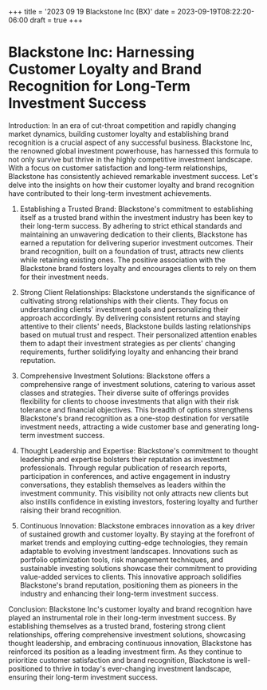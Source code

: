 +++
title = '2023 09 19 Blackstone Inc (BX)'
date = 2023-09-19T08:22:20-06:00
draft = true
+++
# Blackstone Inc: Harnessing Customer Loyalty and Brand Recognition for Long-Term Investment Success

Introduction:
In an era of cut-throat competition and rapidly changing market dynamics, building customer loyalty and establishing brand recognition is a crucial aspect of any successful business. Blackstone Inc, the renowned global investment powerhouse, has harnessed this formula to not only survive but thrive in the highly competitive investment landscape. With a focus on customer satisfaction and long-term relationships, Blackstone has consistently achieved remarkable investment success. Let's delve into the insights on how their customer loyalty and brand recognition have contributed to their long-term investment achievements.

1. Establishing a Trusted Brand:
Blackstone's commitment to establishing itself as a trusted brand within the investment industry has been key to their long-term success. By adhering to strict ethical standards and maintaining an unwavering dedication to their clients, Blackstone has earned a reputation for delivering superior investment outcomes. Their brand recognition, built on a foundation of trust, attracts new clients while retaining existing ones. The positive association with the Blackstone brand fosters loyalty and encourages clients to rely on them for their investment needs.

2. Strong Client Relationships:
Blackstone understands the significance of cultivating strong relationships with their clients. They focus on understanding clients' investment goals and personalizing their approach accordingly. By delivering consistent returns and staying attentive to their clients' needs, Blackstone builds lasting relationships based on mutual trust and respect. Their personalized attention enables them to adapt their investment strategies as per clients' changing requirements, further solidifying loyalty and enhancing their brand reputation.

3. Comprehensive Investment Solutions:
Blackstone offers a comprehensive range of investment solutions, catering to various asset classes and strategies. Their diverse suite of offerings provides flexibility for clients to choose investments that align with their risk tolerance and financial objectives. This breadth of options strengthens Blackstone's brand recognition as a one-stop destination for versatile investment needs, attracting a wide customer base and generating long-term investment success.

4. Thought Leadership and Expertise:
Blackstone's commitment to thought leadership and expertise bolsters their reputation as investment professionals. Through regular publication of research reports, participation in conferences, and active engagement in industry conversations, they establish themselves as leaders within the investment community. This visibility not only attracts new clients but also instills confidence in existing investors, fostering loyalty and further raising their brand recognition.

5. Continuous Innovation:
Blackstone embraces innovation as a key driver of sustained growth and customer loyalty. By staying at the forefront of market trends and employing cutting-edge technologies, they remain adaptable to evolving investment landscapes. Innovations such as portfolio optimization tools, risk management techniques, and sustainable investing solutions showcase their commitment to providing value-added services to clients. This innovative approach solidifies Blackstone's brand reputation, positioning them as pioneers in the industry and enhancing their long-term investment success.

Conclusion:
Blackstone Inc's customer loyalty and brand recognition have played an instrumental role in their long-term investment success. By establishing themselves as a trusted brand, fostering strong client relationships, offering comprehensive investment solutions, showcasing thought leadership, and embracing continuous innovation, Blackstone has reinforced its position as a leading investment firm. As they continue to prioritize customer satisfaction and brand recognition, Blackstone is well-positioned to thrive in today's ever-changing investment landscape, ensuring their long-term investment success.